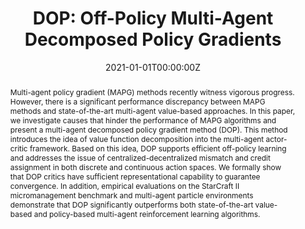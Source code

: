 ---
title: 'DOP: Off-Policy Multi-Agent Decomposed Policy Gradients'

# Authors
# If you created a profile for a user (e.g. the default `admin` user), write the username (folder name) here
# and it will be replaced with their full name and linked to their profile.
authors:
  - Yihan Wang
  - Beining Han
  - Tonghan Wang
  - admin
  - Chongjie Zhang

# Author notes (optional)
author_notes:
  - 'Equal contribution'
  - 'Equal contribution'
  - 'Equal contribution'

date: '2021-01-01T00:00:00Z'
doi: ''

# Schedule page publish date (NOT publication's date).
publishDate: '2021-01-01T00:00:00Z'

# Publication type.
# Legend: 0 = Uncategorized; 1 = Conference paper; 2 = Journal article;
# 3 = Preprint / Working Paper; 4 = Report; 5 = Book; 6 = Book section;
# 7 = Thesis; 8 = Patent
publication_types: ['paper-conference']

# Publication name and optional abbreviated publication name.
publication: In *International Conference on Learning Representations*
publication_short: In *ICLR*

abstract: Multi-agent policy gradient (MAPG) methods recently witness vigorous progress. However, there is a significant performance discrepancy between MAPG methods and state-of-the-art multi-agent value-based approaches. In this paper, we investigate causes that hinder the performance of MAPG algorithms and present a multi-agent decomposed policy gradient method (DOP). This method introduces the idea of value function decomposition into the multi-agent actor-critic framework. Based on this idea, DOP supports efficient off-policy learning and addresses the issue of centralized-decentralized mismatch and credit assignment in both discrete and continuous action spaces. We formally show that DOP critics have sufficient representational capability to guarantee convergence. In addition, empirical evaluations on the StarCraft II micromanagement benchmark and multi-agent particle environments demonstrate that DOP significantly outperforms both state-of-the-art value-based and policy-based multi-agent reinforcement learning algorithms.

# Summary. An optional shortened abstract.
summary: Multi-agent decomposed policy gradient.

tags: []

# Display this page in the Featured widget?
featured: false

# Custom links (uncomment lines below)
# links:
# - name: Custom Link
#   url: http://example.org

url_pdf: 'https://openreview.net/pdf?id=6FqKiVAdI3Y'
url_code: 'https://github.com/TonghanWang/DOP'
url_dataset: ''
url_poster: ''
url_project: 'https://sites.google.com/view/dop-mapg/'
url_slides: ''
url_source: ''
url_video: ''

# Featured image
# To use, add an image named `featured.jpg/png` to your page's folder.
image:
  caption: 'A Decomposed Critic'
  focal_point: ''
  preview_only: false

# Associated Projects (optional).
#   Associate this publication with one or more of your projects.
#   Simply enter your project's folder or file name without extension.
#   E.g. `internal-project` references `content/project/internal-project/index.md`.
#   Otherwise, set `projects: []`.
# projects:
#   - example

# Slides (optional).
#   Associate this publication with Markdown slides.
#   Simply enter your slide deck's filename without extension.
#   E.g. `slides: "example"` references `content/slides/example/index.md`.
#   Otherwise, set `slides: ""`.
# slides: example
---